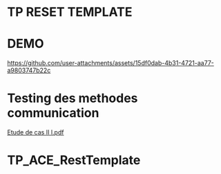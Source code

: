 # TP RESET TEMPLATE
# DEMO
https://github.com/user-attachments/assets/15df0dab-4b31-4721-aa77-a9803747b22c
# Testing des methodes communication
[Etude de cas II l.pdf](https://github.com/user-attachments/files/18293949/Etude.de.cas.II.l.pdf)
# TP_ACE_RestTemplate
